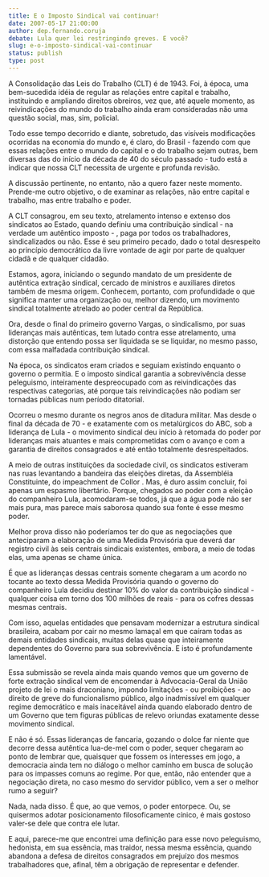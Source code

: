 ```yaml
---
title: E o Imposto Sindical vai continuar!
date: 2007-05-17 21:00:00
author: dep.fernando.coruja
debate: Lula quer lei restringindo greves. E você?
slug: e-o-imposto-sindical-vai-continuar
status: publish 
type: post
---
```


  
A Consolidação das Leis do Trabalho (CLT) é de 1943. Foi, à época, uma bem-sucedida idéia de regular as relações entre capital e trabalho, instituindo e ampliando direitos obreiros, vez que, até aquele momento, as reivindicações do mundo do trabalho ainda eram consideradas não uma questão social, mas, sim, policial.  
  
Todo esse tempo decorrido e diante, sobretudo, das visíveis modificações ocorridas na economia do mundo e, é claro, do Brasil - fazendo com que essas relações entre o mundo do capital e o do trabalho sejam outras, bem diversas das do início da década de 40 do século passado - tudo está a indicar que nossa CLT necessita de urgente e profunda revisão.  
  
A discussão pertinente, no entanto, não a quero fazer neste momento. Prende-me outro objetivo, o de examinar as relações, não entre capital e trabalho, mas entre trabalho e poder.  
  
A CLT consagrou, em seu texto, atrelamento intenso e extenso dos sindicatos ao Estado, quando definiu uma contribuição sindical - na verdade um autêntico imposto - , paga por todos os trabalhadores, sindicalizados ou não. Esse é seu primeiro pecado, dado o total desrespeito ao princípio democrático da livre vontade de agir por parte de qualquer cidadã e de qualquer cidadão.  
  
Estamos, agora, iniciando o segundo mandato de um presidente de autêntica extração sindical, cercado de ministros e auxiliares diretos também de mesma origem. Conhecem, portanto, com profundidade o que significa manter uma organização ou, melhor dizendo, um movimento sindical totalmente atrelado ao poder central da República.  
  
Ora, desde o final do primeiro governo Vargas, o sindicalismo, por suas lideranças mais autênticas, tem lutado contra esse atrelamento, uma distorção que entendo possa ser liquidada se se liquidar, no mesmo passo, com essa malfadada contribuição sindical.  
  
Na época, os sindicatos eram criados e seguiam existindo enquanto o governo o permitia. E o imposto sindical garantia a sobrevivência desse peleguismo, inteiramente despreocupado com as reivindicações das respectivas categorias, até porque tais reivindicações não podiam ser tornadas públicas num período ditatorial.  
  
Ocorreu o mesmo durante os negros anos de ditadura militar. Mas desde o final da década de 70 - e exatamente com os metalúrgicos do ABC, sob a liderança de Lula - o movimento sindical deu início à retomada do poder por lideranças mais atuantes e mais comprometidas com o avanço e com a garantia de direitos consagrados e até então totalmente desrespeitados.   
  
A meio de outras instituições da sociedade civil, os sindicatos estiveram nas ruas levantando a bandeira das eleições diretas, da Assembléia Constituinte, do impeachment de Collor . Mas, é duro assim concluir, foi apenas um espasmo libertário. Porque, chegados ao poder com a eleição do companheiro Lula, acomodaram-se todos, já que a água pode não ser mais pura, mas parece mais saborosa quando sua fonte é esse mesmo poder.  
  
Melhor prova disso não poderíamos ter do que as negociações que anteciparam a elaboração de uma Medida Provisória que deverá dar registro civil às seis centrais sindicais existentes, embora, a meio de todas elas, uma apenas se chame única.  
  
É que as lideranças dessas centrais somente chegaram a um acordo no tocante ao texto dessa Medida Provisória quando o governo do companheiro Lula decidiu destinar 10% do valor da contribuição sindical - qualquer coisa em torno dos 100 milhões de reais - para os cofres dessas mesmas centrais.   
  
Com isso, aquelas entidades que pensavam modernizar a estrutura sindical brasileira, acabam por cair no mesmo lamaçal em que caíram todas as demais entidades sindicais, muitas delas quase que inteiramente dependentes do Governo para sua sobrevivência. E isto é profundamente lamentável.  
  
Essa submissão se revela ainda mais quando vemos que um governo de forte extração sindical vem de encomendar à Advocacia-Geral da União projeto de lei o mais draconiano, impondo limitações - ou proibições - ao direito de greve do funcionalismo público, algo inadmissível em qualquer regime democrático e mais inaceitável ainda quando elaborado dentro de um Governo que tem figuras públicas de relevo oriundas exatamente desse movimento sindical.   
  
E não é só. Essas lideranças de fancaria, gozando o dolce far niente que decorre dessa autêntica lua-de-mel com o poder, sequer chegaram ao ponto de lembrar que, quaisquer que fossem os interesses em jogo, a democracia ainda tem no diálogo o melhor caminho em busca de solução para os impasses comuns ao regime. Por que, então, não entender que a negociação direta, no caso mesmo do servidor público, vem a ser o melhor rumo a seguir?   
  
Nada, nada disso. É que, ao que vemos, o poder entorpece. Ou, se quisermos adotar posicionamento filosoficamente cínico, é mais gostoso valer-se dele que contra ele lutar.  
  
E aqui, parece-me que encontrei uma definição para esse novo peleguismo, hedonista, em sua essência, mas traidor, nessa mesma essência, quando abandona a defesa de direitos consagrados em prejuízo dos mesmos trabalhadores que, afinal, têm a obrigação de representar e defender.
